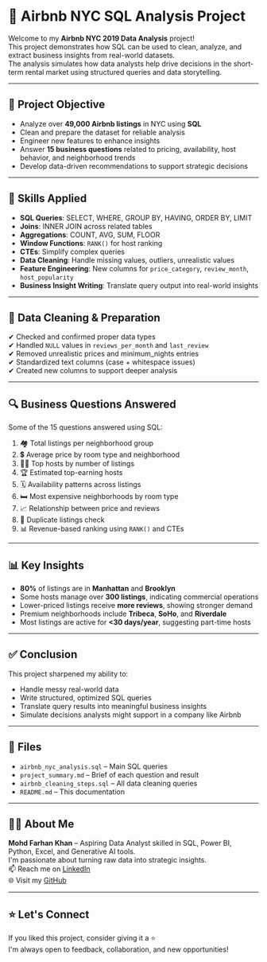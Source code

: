 # 🏨 Airbnb NYC SQL Analysis Project

Welcome to my **Airbnb NYC 2019 Data Analysis** project!  
This project demonstrates how SQL can be used to clean, analyze, and extract business insights from real-world datasets.  
The analysis simulates how data analysts help drive decisions in the short-term rental market using structured queries and data storytelling.

---

## 📌 Project Objective

- Analyze over **49,000 Airbnb listings** in NYC using **SQL**
- Clean and prepare the dataset for reliable analysis
- Engineer new features to enhance insights
- Answer **15 business questions** related to pricing, availability, host behavior, and neighborhood trends
- Develop data-driven recommendations to support strategic decisions

---

## 🧠 Skills Applied

- **SQL Queries**: SELECT, WHERE, GROUP BY, HAVING, ORDER BY, LIMIT
- **Joins**: INNER JOIN across related tables
- **Aggregations**: COUNT, AVG, SUM, FLOOR
- **Window Functions**: `RANK()` for host ranking
- **CTEs**: Simplify complex queries
- **Data Cleaning**: Handle missing values, outliers, unrealistic values
- **Feature Engineering**: New columns for `price_category`, `review_month`, `host_popularity`
- **Business Insight Writing**: Translate query output into real-world insights

---

## 🧹 Data Cleaning & Preparation

✔ Checked and confirmed proper data types  
✔ Handled `NULL` values in `reviews_per_month` and `last_review`  
✔ Removed unrealistic prices and minimum_nights entries  
✔ Standardized text columns (case + whitespace issues)  
✔ Created new columns to support deeper analysis

---

## 🔍 Business Questions Answered

Some of the 15 questions answered using SQL:

1. 🏘 Total listings per neighborhood group  
2. 💲 Average price by room type and neighborhood  
3. 🧑‍💼 Top hosts by number of listings  
4. 🏆 Estimated top-earning hosts  
5. 🗓 Availability patterns across listings  
6. 🛏 Most expensive neighborhoods by room type  
7. 📈 Relationship between price and reviews  
8. 🧾 Duplicate listings check  
9. 📊 Revenue-based ranking using `RANK()` and CTEs

---

## 📊 Key Insights

- **80%** of listings are in **Manhattan** and **Brooklyn**
- Some hosts manage over **300 listings**, indicating commercial operations
- Lower-priced listings receive **more reviews**, showing stronger demand
- Premium neighborhoods include **Tribeca**, **SoHo**, and **Riverdale**
- Most listings are active for **<30 days/year**, suggesting part-time hosts

---

## ✅ Conclusion

This project sharpened my ability to:
- Handle messy real-world data
- Write structured, optimized SQL queries
- Translate query results into meaningful business insights
- Simulate decisions analysts might support in a company like Airbnb

---

## 📂 Files

- `airbnb_nyc_analysis.sql` – Main SQL queries
- `project_summary.md` – Brief of each question and result
- `airbnb_cleaning_steps.sql` – All data cleaning queries
- `README.md` – This documentation

---

## 🙋‍♂️ About Me

**Mohd Farhan Khan** – Aspiring Data Analyst skilled in SQL, Power BI, Python, Excel, and Generative AI tools.  
I'm passionate about turning raw data into strategic insights.  
📫 Reach me on [LinkedIn](https://linkedin.com/in/mohd-farhan-khan-b94908319)  
🌐 Visit my [GitHub](https://github.com/Farhan-arc)

---

## ⭐ Let's Connect

If you liked this project, consider giving it a ⭐  
I'm always open to feedback, collaboration, and new opportunities!
